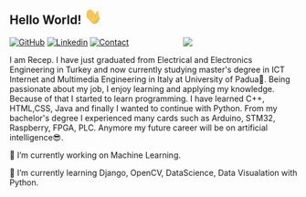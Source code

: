 <h2> Hello World! <img src="https://raw.githubusercontent.com/ABSphreak/ABSphreak/master/gifs/Hi.gif" width="30px"></h2>

<img align="right" src="https://github.com/rajput2107/rajput2107/blob/master/Assets/Developer.gif" width='200'/>

[![GitHub](https://img.shields.io/badge/SUPPORT%20AT-GITHUB-blue?style=for-the-badge&logo=github)](https://github.com/RecepBlby) [![Linkedin](https://img.shields.io/badge/MY%20PROFILE-Linkedin-blue?style=for-the-badge&logo=github)](https://www.linkedin.com/in/recepbalibey/) 
 [![Contact](https://img.shields.io/badge/CONTACT-GMAIL-yellow?style=for-the-badge&logo=gmail&logoColor=white)](mailto:recepbalibey@gmail.com)
 
I am Recep. I have just graduated from Electrical and Electronics Engineering in Turkey and now currently studying master's degree 
in ICT Internet and Multimedia Engineering in Italy at University of Padua🏫. 
Being passionate about my job, I enjoy learning and applying my knowledge. Because of that I started to learn programming. 
I have learned C++, HTML,CSS, Java and finally I wanted to continue with Python. From my bachelor's degree I experienced many cards 
such as Arduino, STM32, Raspberry, FPGA, PLC. Anymore my future career will be on artificial intelligence😎.

🔭 I’m currently working on Machine Learning.

🌱 I’m currently learning Django, OpenCV, DataScience, Data Visualation with Python.
